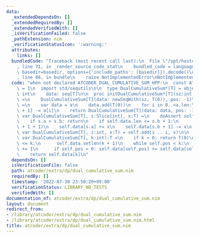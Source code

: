 ```yaml
---
data:
  _extendedDependsOn: []
  _extendedRequiredBy: []
  _extendedVerifiedWith: []
  _isVerificationFailed: false
  _pathExtension: nim
  _verificationStatusIcon: ':warning:'
  attributes:
    links: []
  bundledCode: "Traceback (most recent call last):\n  File \"/opt/hostedtoolcache/Python/3.10.7/x64/lib/python3.10/site-packages/onlinejudge_verify/documentation/build.py\"\
    , line 71, in _render_source_code_stat\n    bundled_code = language.bundle(stat.path,\
    \ basedir=basedir, options={'include_paths': [basedir]}).decode()\n  File \"/opt/hostedtoolcache/Python/3.10.7/x64/lib/python3.10/site-packages/onlinejudge_verify/languages/nim.py\"\
    , line 86, in bundle\n    raise NotImplementedError\nNotImplementedError\n"
  code: "when not declared ATCODER_DUAL_CUMULATIVE_SUM_HPP:\n  const ATCODER_DUAL_CUMULATIVE_SUM_HPP*\
    \ = 1\n  import std/sequtils\n\n  type DualCumulativeSum*[T] = object\n    pos:\
    \ int\n    data: seq[T]\n\n  proc initDualCumulativeSum*[T](sz:int = 100):DualCumulativeSum[T]\
    \ =\n    DualCumulativeSum[T](data: newSeqWith(sz, T(0)), pos: -1)\n  proc initDualCumulativeSum*[T](a:seq[T]):DualCumulativeSum[T]\
    \ =\n    var data = a\n    data.add(T(0))\n    for i in 0..<a.len:\n      data[i\
    \ + 1] -= a[i]\n    return DualCumulativeSum[T](data: data, pos: -1)\n  proc add*[T](self:\
    \ var DualCumulativeSum[T], s:Slice[int], x:T) =\n    doAssert self.pos < s.a\n\
    \    if s.a > s.b: return\n    if self.data.len <= s.b + 1:\n      self.data.setlen(s.b\
    \ + 1 + 1)\n    self.data[s.a] += x\n    self.data[s.b + 1] -= x\n  proc add*[T](self:\
    \ var DualCumulativeSum[T], i:int, x:T) = self.add(i .. i, x)\n\n  proc `[]`*[T](self:\
    \ var DualCumulativeSum[T], k:int):T =\n    if k < 0: return T(0)\n    if self.data.len\
    \ <= k:\n      self.data.setlen(k + 1)\n    while self.pos < k:\n      self.pos\
    \ += 1\n      if self.pos > 0: self.data[self.pos] += self.data[self.pos - 1]\n\
    \    return self.data[k]\n"
  dependsOn: []
  isVerificationFile: false
  path: atcoder/extra/dp/dual_cumulative_sum.nim
  requiredBy: []
  timestamp: '2022-07-30 23:50:20+09:00'
  verificationStatus: LIBRARY_NO_TESTS
  verifiedWith: []
documentation_of: atcoder/extra/dp/dual_cumulative_sum.nim
layout: document
redirect_from:
- /library/atcoder/extra/dp/dual_cumulative_sum.nim
- /library/atcoder/extra/dp/dual_cumulative_sum.nim.html
title: atcoder/extra/dp/dual_cumulative_sum.nim
---
```

